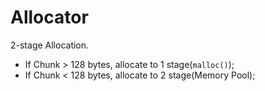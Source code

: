 # Allocator

2-stage Allocation.

- If Chunk > 128 bytes, allocate to 1 stage(```malloc()```);
- If Chunk < 128 bytes, allocate to 2 stage(Memory Pool);